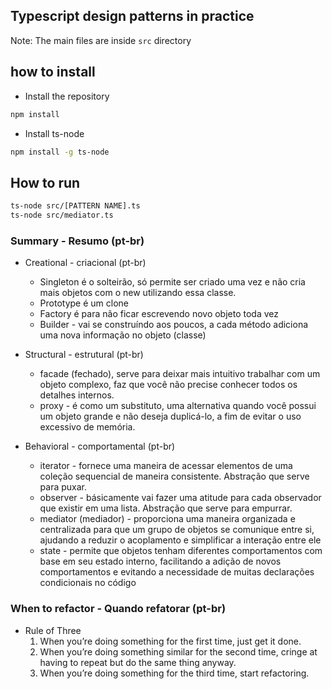 ## Typescript design patterns in practice 

Note: The main files are inside `src` directory

## how to install 
- Install the repository
```bash
npm install 
```

- Install ts-node
```bash
npm install -g ts-node
```



## How to run 
```bash
ts-node src/[PATTERN NAME].ts
ts-node src/mediator.ts
```


### Summary - Resumo (pt-br)

- Creational - criacional (pt-br)
    - Singleton é o solteirão, só permite ser criado uma vez e não cria mais objetos com o new utilizando essa classe.
    - Prototype é um clone 
    - Factory é para não ficar escrevendo novo objeto toda vez
    - Builder - vai se construíndo aos poucos, a cada método adiciona uma nova informação no objeto (classe)

- Structural - estrutural (pt-br) 
    - facade (fechado), serve para deixar mais intuitivo trabalhar com um objeto complexo, faz que você não precise conhecer todos os detalhes internos.
    - proxy - é como um substituto, uma alternativa quando você possui um objeto grande e não deseja duplicá-lo, a fim de evitar o uso excessivo de memória.

- Behavioral - comportamental (pt-br)
    - iterator - fornece uma maneira de acessar elementos de uma coleção sequencial de maneira consistente. Abstração que serve para puxar.
    - observer - básicamente vai fazer uma atitude para cada observador que existir em uma lista. Abstração que serve para empurrar.
    - mediator (mediador) - proporciona uma maneira organizada e centralizada para que um grupo de objetos se comunique entre si, ajudando a reduzir o acoplamento e simplificar a interação entre ele
    - state -  permite que objetos tenham diferentes comportamentos com base em seu estado interno, facilitando a adição de novos comportamentos e evitando a necessidade de muitas declarações condicionais no código


### When to refactor - Quando refatorar (pt-br)

- Rule of Three
    1. When you’re doing something for the first time, just get it done.
    2. When you’re doing something similar for the second time, cringe at having to repeat but do the same thing anyway.
    3. When you’re doing something for the third time, start refactoring.